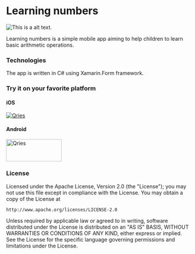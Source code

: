 # Learning numbers

![This is a alt text.](https://play-lh.googleusercontent.com/eGFiZUj5dSfHMW0CfOpAz9xZnC9kGyK1yASYoyuqihGW22LiKPO4VQt9orbQCXufiQ=w480-h960-rw)

Learning numbers is a simple mobile app aiming to help children to learn basic arithmetic operations.

### Technologies

The app is written in C# using Xamarin.Form framework.

### Try it on your favorite platform

#### iOS
<a href="https://play.google.com/store/apps/details?id=ch.joserojas.learningnumbers">
         <img alt="Qries" src="https://upload.wikimedia.org/wikipedia/commons/thumb/3/3c/Download_on_the_App_Store_Badge.svg/135px-Download_on_the_App_Store_Badge.svg.png?20170219160111">
</a> 

#### Android

<a href="https://apps.apple.com/app/1638616060">
         <img alt="Qries" src="https://play.google.com/intl/en_us/badges/images/generic/en_badge_web_generic.png"
         width=150" height="60">
</a>


### License

Licensed under the Apache License, Version 2.0 (the "License");
you may not use this file except in compliance with the License.
You may obtain a copy of the License at

    http://www.apache.org/licenses/LICENSE-2.0

Unless required by applicable law or agreed to in writing, software
distributed under the License is distributed on an "AS IS" BASIS,
WITHOUT WARRANTIES OR CONDITIONS OF ANY KIND, either express or implied.
See the License for the specific language governing permissions and
limitations under the License.


    